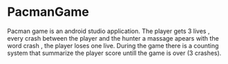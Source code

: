 # PacmanGame
Pacman game is an android studio application.
The player gets 3 lives , every crash between the player and the hunter a massage apears with the word crash , the player loses one live.
During the game there is a counting system that summarize the player score untill the game is over (3 crashes).
